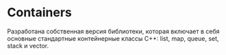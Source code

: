 # Containers

 Разработана собственная версия библиотеки, которая включает в себя основные стандартные контейнерные классы C++: list, map, queue, set, stack и vector.
